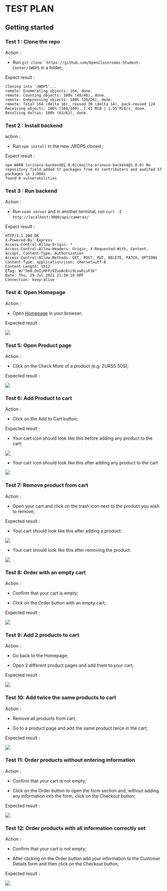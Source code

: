 # TEST PLAN

## Getting started

### Test 1 : Clone the repo

Action :  

- Run `git clone``https://github.com/OpenClassrooms-Student-Center/JWDP5` in a folder; 

Expect result :

```
Cloning into 'JWDP5'...  
remote: Enumerating objects: 164, done.  
remote: Counting objects: 100% (40/40), done.  
remote: Compressing objects: 100% (26/26), done.  
remote: Total 164 (delta 16), reused 30 (delta 14), pack-reused 124  
Receiving objects: 100% (164/164), 7.41 MiB | 1.55 MiB/s, done.  
Resolving deltas: 100% (63/63), done. 
```

### Test 2 : Install backend

action : 

- Run `npm install` in the new JWDP5 cloned ;

Expect result :

```
npm WARN [orinoco-backend@1.0.0](mailto:orinoco-backend@1.0.0) No repository field.added 57 packages from 41 contributors and audited 57 packages in 1.004s  
found 0 vulnerabilities
```

### Test 3 : Run backend

Action :

- Run `node server` and in another terminal, run `curl -I` `http://localhost:3000/api/cameras/`

Expect result :

```
HTTP/1.1 200 OK  
X-Powered-By: Express  
Access-Control-Allow-Origin: *  
Access-Control-Allow-Headers: Origin, X-Requested-With, Content, Accept, Content-Type, Authorization  
Access-Control-Allow-Methods: GET, POST, PUT, DELETE, PATCH, OPTIONS  
Content-Type: application/json; charset=utf-8  
Content-Length: 1512  
ETag: W/"5e8-QoIiHFPzVZuoAcKni9LxwhisF3k"  
Date: Thu, 29 Jul 2021 21:38:10 GMT  
Connection: keep-alive
```

### Test 4: Open Homepage

Action :  

- Open [Homepage](https://agpa-88.github.io/OC_P5_AA/index.html) in your browser;

Expected result :

![](2021-07-29-23-53-44-image.png)

### Test 5: Open Product page

Action :  

- Click on the Check More of a product (e.g. ZURSS 50S);

Expected result :

![](2021-07-30-09-48-55-image.png)

### Test 6: Add Product to cart

Action :

- Click on the Add to Cart button;

Expected result :

- Your cart icon should look like this before adding any product to the cart:

![](2021-07-30-09-48-22-image.png)

- Your cart icon should look like this after adding any product to the cart

![](2021-07-30-09-47-49-image.png)

### Test 7: Remove product from cart

Action : 

- Open your cart and click on the trash icon next to the product you wish to remove;

Expected result :

- Your cart should look like this after adding a product:

![](2021-07-30-09-50-15-image.png)

- Your cart should look like this after removing the product:

![](2021-07-30-09-50-57-image.png)

### Test 8: Order with an empty cart

Action :

- Confirm that your cart is empty;

- Click on the Order button with an empty cart;

Expected result :

![](2021-07-30-10-26-41-image.png)

### Test 9: Add 2 products to cart

Action : 

- Go back to the Homepage;

- Open 2 different product pages and add them to your cart;

Expected result :

![](2021-07-30-09-52-48-image.png)

### Test 10: Add twice the same products to cart

Action :

- Remove all products from cart;

- Go to a product page and add the same product twice in the cart;

Expected result :

![](2021-07-30-09-53-26-image.png)

### 

### Test 11: Order products without entering information

Action : 

- Confirm that your cart is not empty;

- Click on the Order button to open the form section and, without adding any information into the form, click on the Checkout button;

Expected result :

![](2021-07-30-10-00-13-image.png)

### Test 12: Order products with all information correctly set

Action :

- Confirm that your cart is not empty;

- After clicking on the Order button add your information to the Customer Details form and then click on the Checkout button;

Expected result :

![](2021-07-30-10-33-27-image.png)
